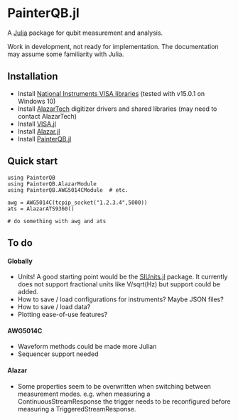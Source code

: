 PainterQB.jl
============

A [Julia](http://julialang.org) package for qubit measurement and analysis.

Work in development, not ready for implementation. The documentation may assume some familiarity
with Julia.

Installation
------------

+ Install [National Instruments VISA libraries](https://www.ni.com/visa/)
 (tested with v15.0.1 on Windows 10)
+ Install [AlazarTech](http://www.alazartech.com) digitizer drivers and shared libraries
 (may need to contact AlazarTech)
+ Install [VISA.jl](http://www.github.com/ajkeller34/VISA.jl)
+ Install [Alazar.jl](http://www.github.com/ajkeller34/Alazar.jl)
+ Install [PainterQB.jl](http://www.github.com/ajkeller34/PainterQB.jl)

Quick start
-----------

```
using PainterQB
using PainterQB.AlazarModule
using PainterQB.AWG5014CModule  # etc.

awg = AWG5014C(tcpip_socket("1.2.3.4",5000))
ats = AlazarATS9360()

# do something with awg and ats
```

To do
-----

#### Globally

- Units! A good starting point would be the
[SIUnits.jl](https://github.com/Keno/SIUnits.jl) package. It currently does
not support fractional units like V/sqrt(Hz) but support could be added.
- How to save / load configurations for instruments? Maybe JSON files?
- How to save / load data?
- Plotting ease-of-use features?

#### AWG5014C

- Waveform methods could be made more Julian
- Sequencer support needed

#### Alazar

- Some properties seem to be overwritten when switching between measurement
modes. e.g. when measuring a ContinuousStreamResponse the trigger needs to be
reconfigured before measuring a TriggeredStreamResponse.
